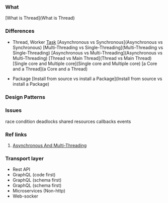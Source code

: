 ### What

 [What is Thread](What is Thread)


### Differences

- Thread, Worker
[Task](Task)
[Asynchronous vs Synchronous](Asynchronous vs Synchronous)
[Multi-Threading vs Single-Threading](Multi-Threading vs Single-Threading)
[Asynchronous vs Multi-Threading](Asynchronous vs Multi-Threading)
[Thread vs Main Thread](Thread vs Main Thread)
[Single core and Multiple core](Single core and Multiple core)
[a Core and a Thread](a Core and a Thread)

- Package
[Install from source vs install a Package](Install from source vs install a Package)

### Design Patterns

### Issues

race condition
deadlocks
shared resources
callbacks events

### Ref links

1. [Asynchronous And Multi-Threading](https://www.baeldung.com/cs/async-vs-multi-threading)
### Transport layer

- Rest API
- GraphQL (code first)
- GraphQL (schema first)
- GraphQL (schema first)
- Microservices (Non-http)
- Web-socker
